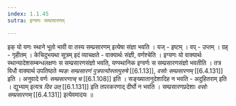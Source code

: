 ```yaml
---
index: 1.1.45
sutra: इग्यणः सम्प्रसारणम्

---
```

इक् यो यणः स्थाने भूतो भावी वा तस्य सम्प्रसारणम् इत्येषा संज्ञा भवति । यज् - इष्टम् । वप् - उप्तम् । ग्रह् - गृहीतम् । केचिदुभयथा सूत्रम् इदं व्याचक्षते -  वाक्यार्थः संज्ञी, वर्णश्चेति । इग्यणः यो वाक्यार्थः स्थान्यादेशसम्बन्धलक्षणः स सम्प्रसारणसंज्ञो भवति, यण्स्थानिक इग्वर्णः स सम्प्रसारणसंज्ञो भवतीति । तत्र विधौ वाक्यार्थ उपतिष्ठते _ष्यङः सम्प्रसारणं पुत्रपत्योस्तत्पुरुषे_ [[6.1.13]], _वसोः सम्प्रसारणम्_ [[6.4.131]] इति । अनुवादे वर्णः _सम्प्रसारणाच् च_ [[6.1.108]] इति । सङ्ख्यातानुदेशादिह न भवति - अदुहितराम् इति । द्युभ्याम् इत्यत्र _दिव उत्_ [[6.1.131]] इति तपरकरणाद् दीर्घो न भवति । सम्प्रसारणप्रदेशाः _वसोः सम्प्रसारणम्_ [[6.4.131]] इत्येवमादयः ॥